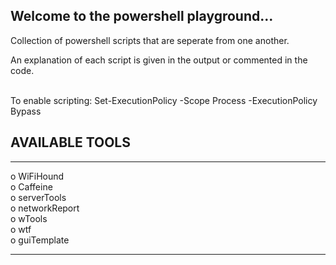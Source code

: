 ## Welcome to the powershell playground...

Collection of powershell scripts that are seperate from one another.
<br/>

An explanation of each script is given in the output or commented in the code.

<br/>
To enable scripting:
Set-ExecutionPolicy -Scope Process -ExecutionPolicy Bypass

<br/>

## AVAILABLE TOOLS
__________________________________________

                                        
o    WiFiHound                         
o    Caffeine                        
o    serverTools                              
o    networkReport                                                   
o    wTools                                                         
o    wtf  
o    guiTemplate
                                    
_________________________________________



